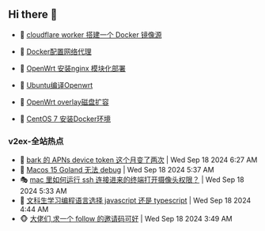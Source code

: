 ## Hi there 👋

<!--
**dkyg666/dkyg666** is a ✨ _special_ ✨ repository because its `README.md` (this file) appears on your GitHub profile.

Here are some ideas to get you started:

- 🔭 I’m currently working on ...
- 🌱 I’m currently learning ...
- 👯 I’m looking to collaborate on ...
- 🤔 I’m looking for help with ...
- 💬 Ask me about ...
- 📫 How to reach me: ...
- 😄 Pronouns: ...
- ⚡ Fun fact: ...
-->

<!-- BLOG-POST-LIST:START -->
- 🦩 [cloudflare worker 搭建一个 Docker 镜像源](http://blog.1996099.xyz/archives/cloudflare-worker-da-jian-yi-ge-docker-jing-xiang-zhan) 

- 🚦 [Docker配置网络代理](http://blog.1996099.xyz/archives/dockerpei-zhi-wang-luo-dai-li) 

- 🫶 [OpenWrt 安装nginx 模块化部署](http://blog.1996099.xyz/archives/openwrt-an-zhuang-nginx-mo-kuai-hua-bu-shu) 

- 🦄 [Ubuntu编译Openwrt](http://blog.1996099.xyz/archives/ubuntuzi-bian-yi-openwrt) 

- 🐻 [OpenWrt overlay磁盘扩容](http://blog.1996099.xyz/archives/openwrt-overlay) 

- 🤖 [CentOS 7 安装Docker环境](http://blog.1996099.xyz/archives/centos-docker) 
<!-- BLOG-POST-LIST:END -->

### v2ex-全站热点
<!-- v2ex:START -->
- 🥸 [bark 的 APNs device token 这个月变了两次](https://www.v2ex.com/t/1073729#reply0) | Wed Sep 18 2024 6:27 AM
- 🤗 [Macos 15 Goland 无法 debug](https://www.v2ex.com/t/1073702#reply0) | Wed Sep 18 2024 5:37 AM
- 🎭 [mac 里如何运行 ssh 连接进来的终端打开摄像头权限？](https://www.v2ex.com/t/1073699#reply0) | Wed Sep 18 2024 5:33 AM
- 🥷 [文科生学习编程语言选择 javascript 还是 typescript](https://www.v2ex.com/t/1073686#reply10) | Wed Sep 18 2024 4:44 AM
- 🐵 [大佬们,求一个 follow 的邀请码可好](https://www.v2ex.com/t/1073664#reply3) | Wed Sep 18 2024 3:49 AM<!-- v2ex:END -->

